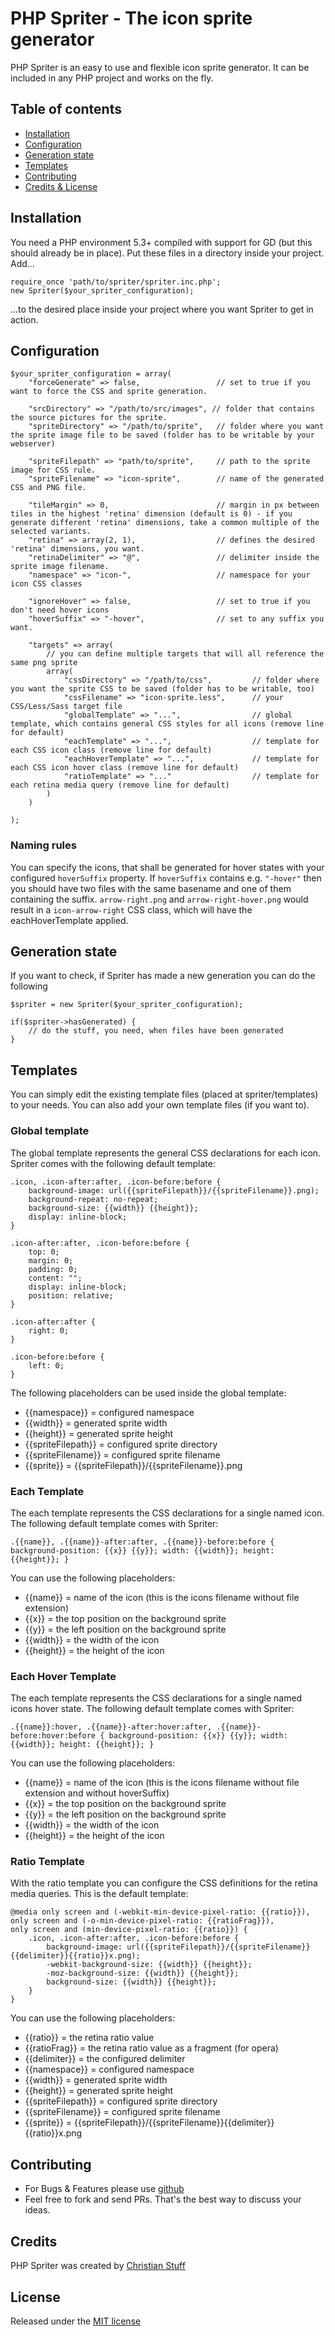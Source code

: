 # PHP Spriter - The icon sprite generator

PHP Spriter is an easy to use and flexible icon sprite generator.
It can be included in any PHP project and works on the fly.

## Table of contents

* [Installation](#installation)
* [Configuration](#configuration)
* [Generation state](#generation-state)
* [Templates](#templates)
* [Contributing](#contributing)
* [Credits & License](#credits)

## Installation

You need a PHP environment 5.3+ compiled with support for GD (but this should already be in place).
Put these files in a directory inside your project.
Add...

    require_once 'path/to/spriter/spriter.inc.php';
    new Spriter($your_spriter_configuration);

...to the desired place inside your project where you want Spriter to get in action.

## Configuration

    $your_spriter_configuration = array(
        "forceGenerate" => false,                 // set to true if you want to force the CSS and sprite generation.

        "srcDirectory" => "/path/to/src/images", // folder that contains the source pictures for the sprite.
        "spriteDirectory" => "/path/to/sprite",   // folder where you want the sprite image file to be saved (folder has to be writable by your webserver)

        "spriteFilepath" => "path/to/sprite",     // path to the sprite image for CSS rule.
        "spriteFilename" => "icon-sprite",        // name of the generated CSS and PNG file.

        "tileMargin" => 0,                        // margin in px between tiles in the highest 'retina' dimension (default is 0) - if you generate different 'retina' dimensions, take a common multiple of the selected variants.
        "retina" => array(2, 1),                  // defines the desired 'retina' dimensions, you want.
        "retinaDelimiter" => "@",                 // delimiter inside the sprite image filename.
        "namespace" => "icon-",                   // namespace for your icon CSS classes

        "ignoreHover" => false,                   // set to true if you don't need hover icons
        "hoverSuffix" => "-hover",                // set to any suffix you want.

        "targets" => array(
            // you can define multiple targets that will all reference the same png sprite
            array(
                "cssDirectory" => "/path/to/css",         // folder where you want the sprite CSS to be saved (folder has to be writable, too)
                "cssFilename" => "icon-sprite.less",      // your CSS/Less/Sass target file
                "globalTemplate" => "...",                // global template, which contains general CSS styles for all icons (remove line for default)
                "eachTemplate" => "...",                  // template for each CSS icon class (remove line for default)
                "eachHoverTemplate" => "...",             // template for each CSS icon hover class (remove line for default)
                "ratioTemplate" => "..."                  // template for each retina media query (remove line for default)
            )
        )

    );

### Naming rules

You can specify the icons, that shall be generated for hover states with your configured `hoverSuffix` property. If `hoverSuffix` contains e.g. `"-hover"` then you should have two files with the same basename and one of them containing the suffix. `arrow-right.png` and `arrow-right-hover.png` would result in a `icon-arrow-right` CSS class, which will have the eachHoverTemplate applied.

## Generation state

If you want to check, if Spriter has made a new generation you can do the following

    $spriter = new Spriter($your_spriter_configuration);

    if($spriter->hasGenerated) {
        // do the stuff, you need, when files have been generated
    }

## Templates

You can simply edit the existing template files (placed at spriter/templates) to your needs. You can also add your own template files (if you want to).

### Global template

The global template represents the general CSS declarations for each icon.
Spriter comes with the following default template:

    .icon, .icon-after:after, .icon-before:before {
        background-image: url({{spriteFilepath}}/{{spriteFilename}}.png);
        background-repeat: no-repeat;
        background-size: {{width}} {{height}};
        display: inline-block;
    }

    .icon-after:after, .icon-before:before {
        top: 0;
        margin: 0;
        padding: 0;
        content: "";
        display: inline-block;
        position: relative;
    }

    .icon-after:after {
        right: 0;
    }

    .icon-before:before {
        left: 0;
    }

The following placeholders can be used inside the global template:

* {{namespace}} = configured namespace
* {{width}} = generated sprite width
* {{height}} = generated sprite height
* {{spriteFilepath}} = configured sprite directory
* {{spriteFilename}} = configured sprite filename
* {{sprite}} = {{spriteFilepath}}/{{spriteFilename}}.png

### Each Template

The each template represents the CSS declarations for a single named icon.
The following default template comes with Spriter:

    .{{name}}, .{{name}}-after:after, .{{name}}-before:before { background-position: {{x}} {{y}}; width: {{width}}; height: {{height}}; }

You can use the following placeholders:

* {{name}} = name of the icon (this is the icons filename without file extension)
* {{x}} = the top position on the background sprite
* {{y}} = the left position on the background sprite
* {{width}} = the width of the icon
* {{height}} = the height of the icon

### Each Hover Template

The each template represents the CSS declarations for a single named icons hover state.
The following default template comes with Spriter:

    .{{name}}:hover, .{{name}}-after:hover:after, .{{name}}-before:hover:before { background-position: {{x}} {{y}}; width: {{width}}; height: {{height}}; }

You can use the following placeholders:

* {{name}} = name of the icon (this is the icons filename without file extension and without hoverSuffix)
* {{x}} = the top position on the background sprite
* {{y}} = the left position on the background sprite
* {{width}} = the width of the icon
* {{height}} = the height of the icon

### Ratio Template

With the ratio template you can configure the CSS definitions for the retina media queries.
This is the default template:

    @media only screen and (-webkit-min-device-pixel-ratio: {{ratio}}),
    only screen and (-o-min-device-pixel-ratio: {{ratioFrag}}),
    only screen and (min-device-pixel-ratio: {{ratio}}) {
        .icon, .icon-after:after, .icon-before:before {
            background-image: url({{spriteFilepath}}/{{spriteFilename}}{{delimiter}}{{ratio}}x.png);
            -webkit-background-size: {{width}} {{height}};
            -moz-background-size: {{width}} {{height}};
            background-size: {{width}} {{height}};
        }
    }

You can use the following placeholders:

* {{ratio}} = the retina ratio value
* {{ratioFrag}} = the retina ratio value as a fragment (for opera)
* {{delimiter}} = the configured delimiter
* {{namespace}} = configured namespace
* {{width}} = generated sprite width
* {{height}} = generated sprite height
* {{spriteFilepath}} = configured sprite directory
* {{spriteFilename}} = configured sprite filename
* {{sprite}} = {{spriteFilepath}}/{{spriteFilename}}{{delimiter}}{{ratio}}x.png

## Contributing

* For Bugs & Features please use [github](https://github.com/namics/php-spriter/issues)
* Feel free to fork and send PRs. That's the best way to discuss your ideas.

## Credits

PHP Spriter was created by [Christian Stuff](https://github.com/Regaddi)

## License

Released under the [MIT license](LICENSE)
